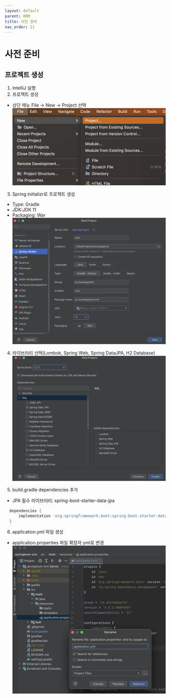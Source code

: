 ```yaml
---
layout: default
parent: ORM
title: 사전 준비
nav_order: 11
---
```


# 사전 준비

## 프로젝트 생성
1. IntelliJ 실행
2. 프로젝트 생성
- 상단 메뉴 File -> New -> Project 선택
  ![orm](../../assets/images/031_orm/orm2.png)
3. Spring initializr로 프로젝트 생성
- Type: Gradle
- JDK:JDK 11
- Packaging: War  
  ![orm](../../assets/images/031_orm/orm3.png)

4. 라이브러리 선택(Lombok, Spring Web, Spring DataJPA, H2 Database)
   ![orm](../../assets/images/031_orm/orm4.png)

5. build.gradle dependencies 추가
- JPA 필수 라이브러리: spring-boot-starter-data-jpa
```groovy
  dependencies {
      implementation 'org.springframework.boot:spring-boot-starter-data-jpa'
  }
```

6. application.yml 파일 생성
- application.properties 파일 확장자 yml로 변경
  ![orm](../../assets/images/031_orm/orm5.png)
